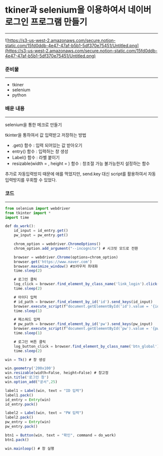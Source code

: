 # tkiner과 selenium을 이용하여서 네이버 로그인 프로그램 만들기

---

![https://s3-us-west-2.amazonaws.com/secure.notion-static.com/15fd0ddb-4e47-47af-b5b1-5df370e75451/Untitled.png](https://s3-us-west-2.amazonaws.com/secure.notion-static.com/15fd0ddb-4e47-47af-b5b1-5df370e75451/Untitled.png)

### 준비물

---

- tkiner
- selenium
- python

### 배운 내용

---

selenium을 통한 메크로 만들기

tkinter을 통하여서 값 입력받고 저장하는 방법

- .get() 함수 : 입력 되어있는 값 받아오기
- entry() 함수 : 입력하는 창 생성
- Label() 함수 : 라벨 붙이기
- resizable(width = , height = ) 함수 : 창조절 가능 불가능한지 설정하는 함수

추가로 자동입력방지 때문에 애를 먹었지만, send.key 대신 script를 활용하여서 자동 입력방지를 우회할 수 있었다.

### 코드

---

```jsx
from selenium import webdriver
from tkinter import *
import time

def do_work():
    id_input = id_entry.get()
    pw_input = pw_entry.get()

    chrom_option = webdriver.ChromeOptions()
    chrom_option.add_argument("--incognito") # 시크릿 모드로 전환

    browser = webdriver.Chrome(options=chrom_option)
    browser.get('https://www.naver.com')
    browser.maximize_window() #브라우저 최대화
    time.sleep(2)

    # 로그인 클릭
    log_click = browser.find_element_by_class_name('link_login').click()
    time.sleep(2)

    # 아이디 입력
    # id_path = browser.find_element_by_id('id').send_keys(id_input)
    browser.execute_script(f"document.getElementById('id').value = '{id_input}'")
    time.sleep(1)

    # 패스워드 입력
    # pw_path = browser.find_element_by_id('pw').send_keys(pw_input)
    browser.execute_script(f"document.getElementById('pw').value = '{pw_input}'")
    time.sleep(1)

    # 로그인 버튼 클릭
    log_button_click = browser.find_element_by_class_name('btn_global').click()
    time.sleep(2)

win = Tk() # 창 생성

win.geometry('200x100')
win.resizable(width=False, height=False) # 창고정
win.title('로그인 창')
win.option_add("궁서",25)

label1 = Label(win, text = "ID 입력")
label1.pack()
id_entry = Entry(win)
id_entry.pack()

label2 = Label(win, text = "PW 입력")
label2.pack()
pw_entry = Entry(win)
pw_entry.pack()

btn1 = Button(win, text = "확인", command = do_work)
btn1.pack()

win.mainloop() # 창 실행
```
